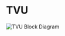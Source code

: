 # TVU

![TVU Block Diagram](https://github.com/solana-labs/solana/tree/a4e72ac0375e9521305f992b89bba841ad152eda/book/src/img/tvu.svg)

